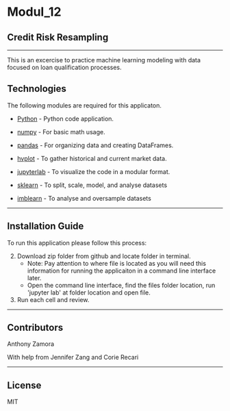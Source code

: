 # Modul_12

## Credit Risk Resampling
---

This is an excercise to practice machine learning modeling with data focused on loan qualification processes.

## Technologies

The following modules are required for this applicaton. 


* [Python](https://www.python.org/downloads/) - Python code application.

* [numpy](https://pypi.org/project/numpy/) - For basic math usage.

* [pandas](https://github.com/pandas-dev/pandas) - For organizing data and creating DataFrames.

* [hvplot](https://pypi.org/project/hvplot/) - To gather historical and current market data. 

* [jupyterlab](https://jupyter.org/install.html) - To visualize the code in a modular format. 

* [sklearn](https://scikit-learn.org/stable/) - To split, scale, model, and analyse datasets

* [imblearn](https://imbalanced-learn.org/stable/) - To analyse and oversample datasets


---

## Installation Guide

To run this application please follow this process:

2. Download zip folder from github and locate folder in terminal.
    - Note: Pay attention to where file is located as you will need this information for running the applicaiton in a command line interface later.
    - Open the command line interface, find the files folder location, run 'jupyter lab' at folder location and open file.
3. Run each cell and review.

---

## Contributors

Anthony Zamora

With help from Jennifer Zang and Corie Recari

  
---

## License

MIT


